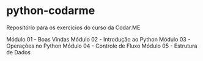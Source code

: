 # python-codarme
Repositório para os exercícios do curso da Codar.ME

Módulo 01 - Boas Vindas
Módulo 02 - Introdução ao Python
Módulo 03 - Operações no Python
Módulo 04 - Controle de Fluxo
Módulo 05 - Estrutura de Dados

